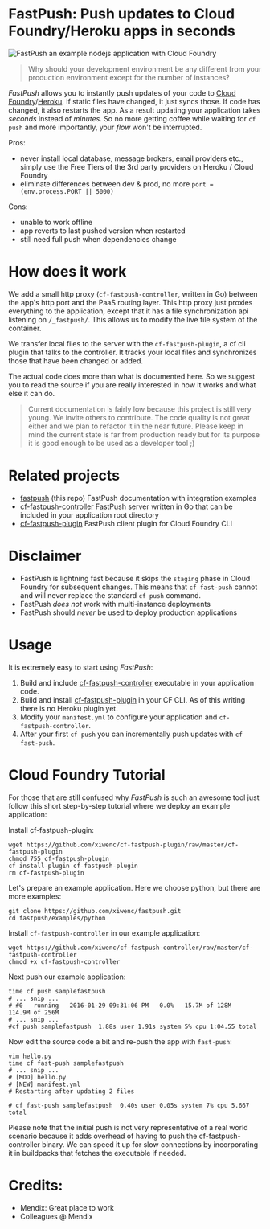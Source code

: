 FastPush: Push updates to Cloud Foundry/Heroku apps in seconds
==

![FastPush an example nodejs application with Cloud Foundry](https://github.com/xiwenc/fastpush/raw/master/resources/fastpush-example-nodejs.gif)
> Why should your development environment be any different from your production environment except for the number of instances?

*FastPush* allows you to instantly push updates of your code to [Cloud Foundry](https://www.cloudfoundry.org)/[Heroku](https://www.heroku.com). If static files have changed, it just syncs those. If code has changed, it also restarts the app. As a result updating your application takes *seconds* instead of *minutes*. So no more getting coffee while waiting for `cf push` and more importantly, your *flow* won't be interrupted.

Pros:
- never install local database, message brokers, email providers etc., simply use the Free Tiers of the 3rd party providers on Heroku / Cloud Foundry
- eliminate differences between dev & prod, no more `port = (env.process.PORT || 5000)`

Cons:
- unable to work offline
- app reverts to last pushed version when restarted
- still need full push when dependencies change


How does it work
===

We add a small http proxy (`cf-fastpush-controller`, written in Go) between the app's http port and the PaaS routing layer. This http proxy just proxies everything to the application, except that it has a file synchronization api listening on `/_fastpush/`. This allows us to modify the live file system of the container.

We transfer local files to the server with the `cf-fastpush-plugin`, a cf cli plugin that talks to the controller. It tracks your local files and synchronizes those that have been changed or added.

The actual code does more than what is documented here. So we suggest you to read the source if you are really interested in how it works and what else it can do.

> Current documentation is fairly low because this project is still very young. We invite others to contribute. The code quality is not great either and we plan to refactor it in the near future. Please keep in mind the current state is far from production ready but for its purpose it is good enough to be used as a developer tool ;)

Related projects
===

- [fastpush](https://github.com/xiwenc/fastpush) (this repo) FastPush documentation with integration examples
- [cf-fastpush-controller](https://github.com/xiwenc/cf-fastpush-controller) FastPush server written in Go that can be included in your application root directory
- [cf-fastpush-plugin](https://github.com/xiwenc/cf-fastpush-plugin) FastPush client plugin for Cloud Foundry CLI

Disclaimer
===

- FastPush is lightning fast because it skips the `staging` phase in Cloud Foundry for subsequent changes. This means that `cf fast-push` cannot and will never replace the standard `cf push` command.
- FastPush *does not* work with multi-instance deployments
- FastPush should *never* be used to deploy production applications

Usage
===

It is extremely easy to start using *FastPush*:

1. Build and include [cf-fastpush-controller](https://github.com/xiwenc/cf-fastpush-controller) executable in your application code.
2. Build and install [cf-fastpush-plugin](https://github.com/xiwenc/cf-fastpush-plugin) in your CF CLI. As of this writing there is no Heroku plugin yet.
3. Modify your `manifest.yml` to configure your application and `cf-fastpush-controller`.
4. After your first `cf push` you can incrementally push updates with `cf fast-push`.

Cloud Foundry Tutorial
===

For those that are still confused why *FastPush* is such an awesome tool just follow this short step-by-step tutorial where we deploy an example application:

Install cf-fastpush-plugin:
```
wget https://github.com/xiwenc/cf-fastpush-plugin/raw/master/cf-fastpush-plugin
chmod 755 cf-fastpush-plugin
cf install-plugin cf-fastpush-plugin
rm cf-fastpush-plugin
```

Let's prepare an example application. Here we choose python, but there are more examples:
```
git clone https://github.com/xiwenc/fastpush.git
cd fastpush/examples/python
```

Install `cf-fastpush-controller` in our example application:
```
wget https://github.com/xiwenc/cf-fastpush-controller/raw/master/cf-fastpush-controller
chmod +x cf-fastpush-controller
```

Next push our example application:
```
time cf push samplefastpush
# ... snip ...
# #0   running   2016-01-29 09:31:06 PM   0.0%   15.7M of 128M   114.9M of 256M
# ... snip ...
#cf push samplefastpush  1.88s user 1.91s system 5% cpu 1:04.55 total
```

Now edit the source code a bit and re-push the app with `fast-push`:
```
vim hello.py
time cf fast-push samplefastpush
# ... snip ...
# [MOD] hello.py
# [NEW] manifest.yml
# Restarting after updating 2 files

# cf fast-push samplefastpush  0.40s user 0.05s system 7% cpu 5.667 total
```
Please note that the initial push is not very representative of a real world scenario because it adds overhead of having to push the cf-fastpush-controller binary. We can speed it up for slow connections by incorporating it in buildpacks that fetches the executable if needed.

Credits:
===
- Mendix: Great place to work
- Colleagues @ Mendix
